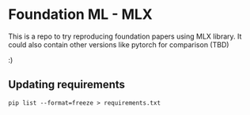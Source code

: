 # Foundation ML - MLX

This is a repo to try reproducing foundation papers using MLX library. It could also contain other versions like pytorch for comparison (TBD)

:)

## Updating requirements

`pip list --format=freeze > requirements.txt`
